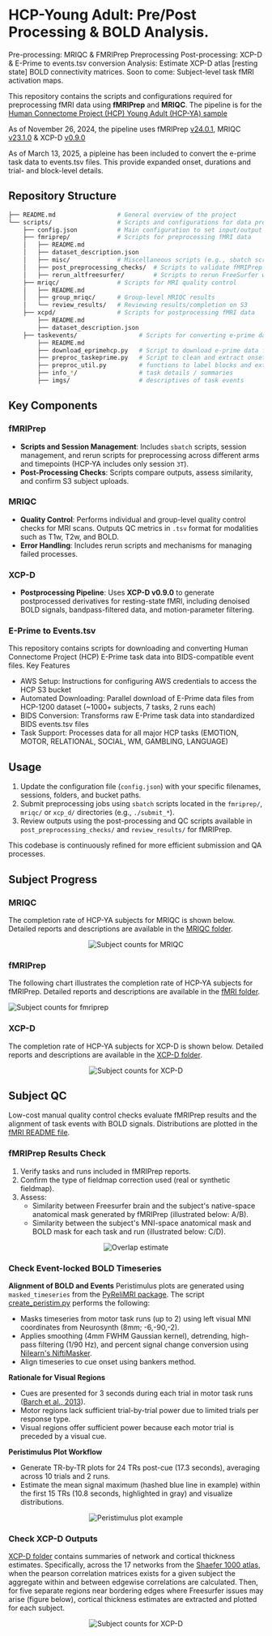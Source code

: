 # HCP-Young Adult: Pre/Post Processing & BOLD Analysis.

Pre-processing: MRIQC & FMRIPrep Preprocessing
Post-processing: XCP-D & E-Prime to events.tsv conversion
Analysis: Estimate XCP-D atlas [resting state] BOLD connectivity matrices. Soon to come: Subject-level task fMRI activation maps.

This repository contains the scripts and configurations required for preprocessing fMRI data using **fMRIPrep** and **MRIQC**. The pipeline is for the [Human Connectome Project (HCP) Young Adult (HCP-YA) sample](https://www.humanconnectome.org/#promo-1-content)

As of November 26, 2024, the pipeline uses fMRIPrep [v24.0.1](https://pypi.org/project/fmriprep/24.0.1/), MRIQC [v23.1.0](https://pypi.org/project/mriqc/23.1.0/) & XCP-D [v0.9.0](https://xcp-d.readthedocs.io/en/0.9.0/)

As of March 13, 2025, a pipleine has been included to convert the e-prime task data to events.tsv files. This provide expanded onset, durations and trial- and block-level details.

## Repository Structure

```bash
├── README.md                 # General overview of the project
└── scripts/                  # Scripts and configurations for data processing
    ├── config.json           # Main configuration to set input/output paths, specs, and filenames
    ├── fmriprep/             # Scripts for preprocessing fMRI data
    │   ├── README.md         
    │   ├── dataset_description.json
    │   ├── misc/             # Miscellaneous scripts (e.g., sbatch scripts, data checks)
    │   ├── post_preprocessing_checks/  # Scripts to validate fMRIPrep outputs and check subs on S3
    │   ├── rerun_altfreesurfer/        # Scripts to rerun FreeSurfer when failures occur
    ├── mriqc/                # Scripts for MRI quality control
    │   ├── README.md         
    │   ├── group_mriqc/      # Group-level MRIQC results
    │   └── review_results/   # Reviewing results/completion on S3
    ├── xcpd/                 # Scripts for postprocessing fMRI data
        ├── README.md
        ├── dataset_description.json
    ├── taskevents/                 # Scripts for converting e-prime data to events.tsv
        ├── README.md
        ├── download_eprimehcp.py   # Script to download e-prime data from AWS for HCP
        ├── preproc_taskeprime.py   # Script to clean and extract onsets, durations, trial and behavioral information
        ├── preproc_util.py         # functions to label blocks and extract task-specific details
        ├── info_*/                 # task details / summaries
        ├── imgs/                   # descriptives of task events

```

## Key Components

### fMRIPrep
- **Scripts and Session Management**: Includes `sbatch` scripts, session management, and rerun scripts for preprocessing across different arms and timepoints (HCP-YA includes only session `3T`).
- **Post-Processing Checks**: Scripts compare outputs, assess similarity, and confirm S3 subject uploads.

### MRIQC
- **Quality Control**: Performs individual and group-level quality control checks for MRI scans. Outputs QC metrics in `.tsv` format for modalities such as T1w, T2w, and BOLD.
- **Error Handling**: Includes rerun scripts and mechanisms for managing failed processes.

### XCP-D
- **Postprocessing Pipeline**: Uses **XCP-D v0.9.0** to generate postprocessed derivatives for resting-state fMRI, including denoised BOLD signals, bandpass-filtered data, and motion-parameter filtering.

### E-Prime to Events.tsv

This repository contains scripts for downloading and converting Human Connectome Project (HCP) E-Prime task data into BIDS-compatible event files.
Key Features

- AWS Setup: Instructions for configuring AWS credentials to access the HCP S3 bucket
- Automated Downloading: Parallel download of E-Prime data files from HCP-1200 dataset (~1000+ subjects, 7 tasks, 2 runs each)
- BIDS Conversion: Transforms raw E-Prime task data into standardized BIDS events.tsv files
- Task Support: Processes data for all major HCP tasks (EMOTION, MOTOR, RELATIONAL, SOCIAL, WM, GAMBLING, LANGUAGE)

## Usage

1. Update the configuration file (`config.json`) with your specific filenames, sessions, folders, and bucket paths.
2. Submit preprocessing jobs using `sbatch` scripts located in the `fmriprep/`, `mriqc/` or `xcp_d/` directories (e.g., `./submit_*`).
3. Review outputs using the post-processing and QC scripts available in `post_preprocessing_checks/` and `review_results/` for fMRIPrep.

This codebase is continuously refined for more efficient submission and QA processes.

## Subject Progress

### MRIQC
The completion rate of HCP-YA subjects for MRIQC is shown below. Detailed reports and descriptions are available in the [MRIQC folder](./scripts/mriqc/).

<div style="text-align: center;">
  <img src="./imgs/mriqc_subject_counts.png" alt="Subject counts for MRIQC" />
</div>

### fMRIPrep
The following chart illustrates the completion rate of HCP-YA subjects for fMRIPrep. Detailed reports and descriptions are available in the [fMRI folder](./scripts/fmriprep/).

![Subject counts for fmriprep](./imgs/fmriprep_subject_counts.png)


### XCP-D
The completion rate of HCP-YA subjects for XCP-D is shown below. Detailed reports and descriptions are available in the [XCP-D folder](./scripts/xcp_d/). 

<div style="text-align: center;">
  <img src="./imgs/xcp_d_subject_counts.png" alt="Subject counts for XCP-D" />
</div>

## Subject QC

Low-cost manual quality control checks evaluate fMRIPrep results and the alignment of task events with BOLD signals. Distributions are plotted in the [fMRI README file](./scripts/fmriprep/README.md).

### fMRIPrep Results Check
1. Verify tasks and runs included in fMRIPrep reports.
2. Confirm the type of fieldmap correction used (real or synthetic fieldmap).
3. Assess:
   - Similarity between Freesurfer brain and the subject's native-space anatomical mask generated by fMRIPrep (illustrated below: A/B).
   - Similarity between the subject's MNI-space anatomical mask and BOLD mask for each task and run (illustrated below: C/D).

<div style="text-align: center;">
  <img src="./imgs/hcp_brainsim.png" alt="Overlap estimate" />
</div>


### Check Event-locked BOLD Timeseries

**Alignment of BOLD and Events**
Peristimulus plots are generated using `masked_timeseries` from the [PyReliMRI package](https://pyrelimri.readthedocs.io/en/latest/timeseries_extract.html). The script [create_peristim.py](./scripts/fmriprep/post_preprocessing_checks/qc_sdc-similarity/create_peristim.py) performs the following:

- Masks timeseries from motor task runs (up to 2) using left visual MNI coordinates from Neurosynth (8mm; -6,-90,-2).
- Applies smoothing (4mm FWHM Gaussian kernel), detrending, high-pass filtering (1/90 Hz), and percent signal change conversion using [Nilearn's NiftiMasker](https://nilearn.github.io/dev/modules/generated/nilearn.maskers.NiftiMasker.html).
- Align timeseries to cue onset using bankers method.

**Rationale for Visual Regions**
- Cues are presented for 3 seconds during each trial in motor task runs ([Barch et al., 2013](https://www.sciencedirect.com/science/article/pii/S1053811913005272)).
- Motor regions lack sufficient trial-by-trial power due to limited trials per response type.
- Visual regions offer sufficient power because each motor trial is preceded by a visual cue.

**Peristimulus Plot Workflow**
- Generate TR-by-TR plots for 24 TRs post-cue (17.3 seconds), averaging across 10 trials and 2 runs.
- Estimate the mean signal maximum (hashed blue line in example) within the first 15 TRs (10.8 seconds, highlighted in gray) and visualize distributions.

<div style="text-align: center;">
  <img src="./imgs/sub-id_ses-3T_task-motor_plot-peristim.png" alt="Peristimulus plot example" />
</div>


### Check XCP-D Outputs

[XCP-D folder](./scripts/xcp_d/) contains summaries of network and cortical thickness estimates. Specifically, across the 17 networks from the [Shaefer 1000 atlas](https://github.com/PennLINC/AtlasPack/blob/main/atlas-4S1056Parcels_dseg.tsv), when the pearson correlation matrices exists for a given subject the aggregate within and between edgewise correlations are calculated. Then, for five separate regions near bordering edges where Freesurfer issues may arise (figure below), cortical thickness estimates are extracted and plotted for each subject. 

<div style="text-align: center;">
  <img src="./imgs/brain_corthick-rois.png" alt="Subject counts for XCP-D" />
</div>
